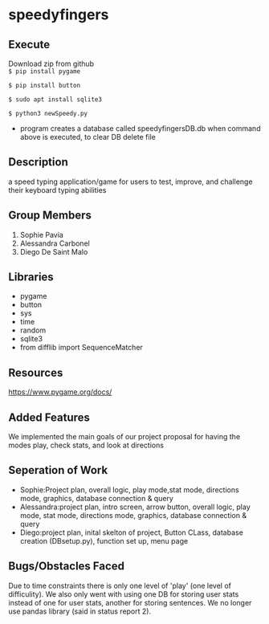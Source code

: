 # speedyfingers

## Execute
Download zip from github  
`$ pip install pygame`

`$ pip install button`

`$ sudo apt install sqlite3`

`$ python3 newSpeedy.py`

- program creates a database called speedyfingersDB.db when command above is executed, to clear DB delete file


## Description
a speed typing application/game for users to test, improve, and challenge their keyboard typing abilities 

## Group Members
1. Sophie Pavia
2. Alessandra Carbonel
3. Diego De Saint Malo

## Libraries
- pygame
- button
- sys
- time
- random
- sqlite3
- from difflib import SequenceMatcher

## Resources
https://www.pygame.org/docs/
## Added Features 
We implemented the main goals of our project proposal for having the modes play, check stats, and look at directions

## Seperation of Work
- Sophie:Project plan, overall logic, play mode,stat mode, directions mode, graphics, database connection & query
- Alessandra:project plan, intro screen, arrow button, overall logic, play mode, stat mode, directions mode, graphics, database connection & query 
- Diego:project plan, inital skelton of project, Button CLass, database creation (DBsetup.py), function set up, menu page

## Bugs/Obstacles Faced
Due to time constraints there is only one level of 'play' (one level of difficulity). We also only went with using one DB for storing user stats instead of one for user stats, another for storing sentences. We no longer use pandas library (said in status report 2). 

